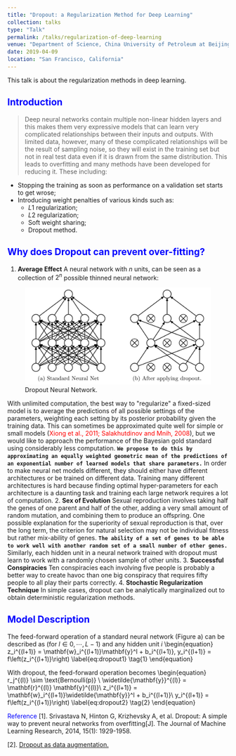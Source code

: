 ```yaml
---
title: "Dropout: a Regularization Method for Deep Learning"
collection: talks
type: "Talk"
permalink: /talks/regularization-of-deep-learning
venue: "Department of Science, China University of Petroleum at Beijing"
date: 2019-04-09
location: "San Francisco, California"
---
```


This talk is about the regularization methods in deep learning.


<span style="color:blue"> Introduction </span>
----------------------------------------------
> Deep neural networks contain multiple non-linear hidden layers and this makes them very expressive models that can learn very complicated relationships between their inputs and outputs. With limited data, however, many of these complicated relationships will be the result of sampling noise, so they will exist in the training set but not in real test data even if it is drawn from the same distribution. This leads to overfitting and many methods have been developed for reducing it. These including:
* Stopping the training as soon as performance on a validation set starts to get wrose;
* Introducing weight penalties of various kinds such as:
    * $L1$ regularization;
    * $L2$ regularization;
    * Soft weight sharing;
    * Dropout method.


<span style="color:blue"> Why does Dropout can prevent over-fitting? </span>
----------------------------------------------------------------------------

  1. **Average Effect** A neural network with $n$ units, can be seen as a collection of $2^n$ possible thinned neural network:
  <figure>
    <img src="/images/dropout_slim_net.png" alt="my alt text"/>
    <figcaption>Dropout Neural Network.</figcaption>
  </figure>

  With unlimited computation, the best way to "regularize" a fixed-sized model is to average the predictions of all possible settings of the parameters, weighting each setting by its posterior probability given the training data. This can sometimes be approximated quite well for simple or small models (<span style="color:red">Xiong et al., 2011; Salakhutdinov and Mnih, 2008</span>), but we would like to approach the performance of the Bayesian gold standard using considerably less computation. **`We propose to do this by approximating an equally weighted geometric mean of the predictions of an exponential number of learned models that share parameters.`**
  In order to make neural net models different, they should either have different architectures or be trained on different data. Training many different architectures is hard because finding optimal hyper-parameters for each architecture is a daunting task and training each large network requires a lot of computation.
  2. **Sex of Evolution** Sexual reproduction involves taking half the genes of one parent and half of the other, adding a very small amount of random mutation, and combining them to produce an offspring. One possible explanation for the superiority of sexual reproduction is that, over the long term, the criterion for natural selection may not be individual fitness but rather mix-ability of genes. **`The ability of a set of genes to be able to work well with another random set of a small number of other genes.`** Similarly, each hidden unit in a neural network trained with dropout must learn to work with a randomly chosen sample of other units.
  3. **Successful Conspiracies** Ten conspiracies each involving five people is probably a better way to create havoc than one big conspiracy that requires fifty people to all play their parts correctly.
  4. **Stochastic Regularization Technique** In simple cases, dropout can be analytically marginalized out to obtain deterministic regularization methods.

<span style="color:blue"> Model Description </span>
--------------------------------------------------
The feed-forward operation of a standard neural network (Figure a) can be described as (for $l \in {0, \cdots, L-1}$) and any hidden unit $i$
\begin{equation}
  z_i^{(l+1)} = \mathbf{w}_i^{(l+1)}\mathbf{y}^l + b_i^{(l+1)},
  y_i^{(l+1)} = f\left(z_i^{(l+1)}\right)
  \label{eq:dropout1} \tag{1}
\end{equation}

  With dropout, the feed-forward operation becomes
\begin{equation}
  r_j^{(l)} \sim \text{Bernoulli(p)} \\
  \widetilde{\mathbf{y}}^{(l)} = \mathbf{r}^{(l)} \mathbf{y}^{(l)}\\ 
  z_i^{(l+1)} = \mathbf{w}_i^{(l+1)}\widetilde{\mathbf{y}}^l + b_i^{(l+1)}\\
  y_i^{(l+1)} = f\left(z_i^{(l+1)}\right)
  \label{eq:dropout2} \tag{2}
\end{equation}

<span style="color:blue">Reference</span>
[1]. Srivastava N, Hinton G, Krizhevsky A, et al. Dropout: A simple way to prevent neural networks from overfitting[J]. The Journal of Machine Learning Research, 2014, 15(1): 1929-1958.

[2]. [Dropout as data augmentation.](http://arxiv.org/abs/1506.08700)
